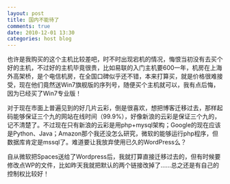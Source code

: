 ```yaml
---
layout: post
title: 国内不能待了
comments: true
date: 2010-12-01 13:30
categories: host blog
---
```


也许是我购买的这个主机比较差吧，时不时出现宕机的情况，悔恨当初没有去买个好的主机，不过好的主机毕竟很贵，比如易联的入门主机要600一年，机房在上海外高架桥，是个电信机房，在全国口碑似乎还不错，本来打算买，就是价格很难接受，现在他们竟然送Win7旗舰版的序列号，随便买个主机就可以，我有点后悔，因为已经买了Win7专业版！

对于现在市面上普遍见到的好几片云彩，倒是很喜欢，想把博客迁移过去，那样起码能够保证三个九的网站在线时间（99.9%），好像新浪的云彩是保证三个九的，记不清楚了。不过现在只有新浪的云彩是用php+mysql架构；Google的现在应该是Python、Java；Amazon那个我还没怎么研究，微软的能够运行php程序，但数据库肯定是mssql了。难道要让我放弃使用已久的WordPress么？

自从微软把Spaces送给了Wordpress后，我就打算直接迁移过去的，但有时候要修改点WP的文件，比如昨天我就把默认的两个链接改掉了……总之还是有自己的控制权比较好！